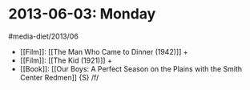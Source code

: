 #  2013-06-03: Monday
#media-diet/2013/06

* [[Film]]: [[The Man Who Came to Dinner (1942)]] +
* [[Film]]: [[The Kid (1921)]] +
* [[Book]]: [[Our Boys: A Perfect Season on the Plains with the Smith Center Redmen]] {S} /f/
